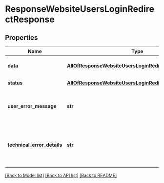# ResponseWebsiteUsersLoginRedirectResponse

## Properties
Name | Type | Description | Notes
------------ | ------------- | ------------- | -------------
**data** | [**AllOfResponseWebsiteUsersLoginRedirectResponseData**](AllOfResponseWebsiteUsersLoginRedirectResponseData.md) | API specific response data | [optional] 
**status** | [**AllOfResponseWebsiteUsersLoginRedirectResponseStatus**](AllOfResponseWebsiteUsersLoginRedirectResponseStatus.md) | Response status | [optional] 
**user_error_message** | **str** | Error message, in a user readable format | [optional] 
**technical_error_details** | **str** | Technical error details, let us know if you received this. | [optional] 

[[Back to Model list]](../README.md#documentation-for-models) [[Back to API list]](../README.md#documentation-for-api-endpoints) [[Back to README]](../README.md)

